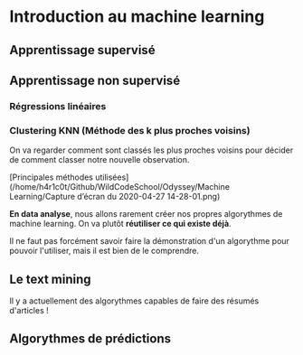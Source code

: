 # Introduction au machine learning
## Apprentissage supervisé

## Apprentissage non supervisé
### Régressions linéaires
### Clustering KNN (Méthode des k plus proches voisins)
On va regarder comment sont classés les plus proches voisins pour décider de comment classer notre nouvelle observation.

[Principales méthodes utilisées](/home/h4r1c0t/Github/WildCodeSchool/Odyssey/Machine Learning/Capture d’écran du 2020-04-27 14-28-01.png)


**En data analyse**, nous allons rarement créer nos propres algorythmes de machine learning. 
On va plutôt **réutiliser ce qui existe déjà**.

Il ne faut pas forcément savoir faire la démonstration d'un algorythme pour pouvoir l'utiliser, mais il est bien de le comprendre.

## Le text mining
Il y a actuellement des algorythmes capables de faire des résumés d'articles !

## Algorythmes de prédictions
